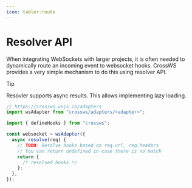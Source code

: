 ```yaml
---
icon: tabler:route
---
```


# Resolver API

When integrating WebSockets with larger projects, it is often needed to dynamically route an incoming event to websocket hooks. CrossWS provides a very simple mechanism to do this using resolver API.

> [!TIP]
> Resovler supports async results. This allows implementing lazy loading.

```js
// https://crossws.unjs.io/adapters
import wsAdapter from "crossws/adapters/<adapter>";

import { defineHooks } from "crossws";

const websocket = wsAdapter({
  async resolve(req) {
    // TODO: Resolve hooks based on req.url, req.headers
    // You can return undefined in case there is no match
    return {
      /* resolved hooks */
    };
  },
});
```
